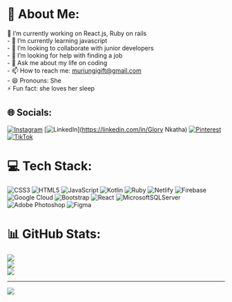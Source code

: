 # 💫 About Me:
🔭 I’m currently working on React.js, Ruby on rails<br>- 🌱 I’m currently learning javascript<br>- 👯 I’m looking to collaborate with junior developers<br>- 🤔 I’m looking for help with finding a job<br>- 💬 Ask me about my life on coding<br>- 📫 How to reach me: muriungigift@gmail.com<br>- 😄 Pronouns: She<br>⚡ Fun fact: she loves her sleep


## 🌐 Socials:
[![Instagram](https://img.shields.io/badge/Instagram-%23E4405F.svg?logo=Instagram&logoColor=white)](https://instagram.com/kahawanamuffins) [![LinkedIn](https://img.shields.io/badge/LinkedIn-%230077B5.svg?logo=linkedin&logoColor=white)](https://linkedin.com/in/Glory Nkatha) [![Pinterest](https://img.shields.io/badge/Pinterest-%23E60023.svg?logo=Pinterest&logoColor=white)](https://pinterest.com/cool_cow) [![TikTok](https://img.shields.io/badge/TikTok-%23000000.svg?logo=TikTok&logoColor=white)](https://tiktok.com/@riungi_60) 

# 💻 Tech Stack:
![CSS3](https://img.shields.io/badge/css3-%231572B6.svg?style=for-the-badge&logo=css3&logoColor=white) ![HTML5](https://img.shields.io/badge/html5-%23E34F26.svg?style=for-the-badge&logo=html5&logoColor=white) ![JavaScript](https://img.shields.io/badge/javascript-%23323330.svg?style=for-the-badge&logo=javascript&logoColor=%23F7DF1E) ![Kotlin](https://img.shields.io/badge/kotlin-%230095D5.svg?style=for-the-badge&logo=kotlin&logoColor=white) ![Ruby](https://img.shields.io/badge/ruby-%23CC342D.svg?style=for-the-badge&logo=ruby&logoColor=white) ![Netlify](https://img.shields.io/badge/netlify-%23000000.svg?style=for-the-badge&logo=netlify&logoColor=#00C7B7) ![Firebase](https://img.shields.io/badge/firebase-%23039BE5.svg?style=for-the-badge&logo=firebase) ![Google Cloud](https://img.shields.io/badge/Google%20Cloud-%234285F4.svg?style=for-the-badge&logo=google-cloud&logoColor=white) ![Bootstrap](https://img.shields.io/badge/bootstrap-%23563D7C.svg?style=for-the-badge&logo=bootstrap&logoColor=white) ![React](https://img.shields.io/badge/react-%2320232a.svg?style=for-the-badge&logo=react&logoColor=%2361DAFB) ![MicrosoftSQLServer](https://img.shields.io/badge/Microsoft%20SQL%20Sever-CC2927?style=for-the-badge&logo=microsoft%20sql%20server&logoColor=white) ![Adobe Photoshop](https://img.shields.io/badge/adobephotoshop-%2331A8FF.svg?style=for-the-badge&logo=adobephotoshop&logoColor=white) 	![Figma](https://img.shields.io/badge/figma-%23F24E1E.svg?style=for-the-badge&logo=figma&logoColor=white)
# 📊 GitHub Stats:
![](https://github-readme-stats.vercel.app/api?username=Nkathaglow&theme=dark&hide_border=false&include_all_commits=true&count_private=true)<br/>
![](https://github-readme-streak-stats.herokuapp.com/?user=Nkathaglow&theme=dark&hide_border=false)<br/>
![](https://github-readme-stats.vercel.app/api/top-langs/?username=Nkathaglow&theme=dark&hide_border=false&include_all_commits=true&count_private=true&layout=compact)

---
[![](https://visitcount.itsvg.in/api?id=Nkathaglow&icon=0&color=0)](https://visitcount.itsvg.in)

<!-- Proudly created with GPRM ( https://gprm.itsvg.in ) -->
